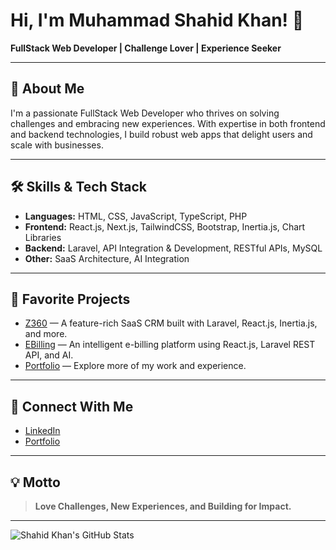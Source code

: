 # Hi, I'm Muhammad Shahid Khan! 👋

**FullStack Web Developer | Challenge Lover | Experience Seeker**

---

## 🚀 About Me

I'm a passionate FullStack Web Developer who thrives on solving challenges and embracing new experiences. With expertise in both frontend and backend technologies, I build robust web apps that delight users and scale with businesses.

---

## 🛠️ Skills & Tech Stack

- **Languages:** HTML, CSS, JavaScript, TypeScript, PHP
- **Frontend:** React.js, Next.js, TailwindCSS, Bootstrap, Inertia.js, Chart Libraries
- **Backend:** Laravel, API Integration & Development, RESTful APIs, MySQL
- **Other:** SaaS Architecture, AI Integration

---

## 🌟 Favorite Projects

- [Z360](#) — A feature-rich SaaS CRM built with Laravel, React.js, Inertia.js, and more.
- [EBilling](#) — An intelligent e-billing platform using React.js, Laravel REST API, and AI.
- [Portfolio](https://muhammad-shahidkhan-portfolio.vercel.app/) — Explore more of my work and experience.

---

## 🔗 Connect With Me

- [LinkedIn](https://www.linkedin.com/in/muhammad-shahid-khan-60652b267)
- [Portfolio](https://muhammad-shahidkhan-portfolio.vercel.app/)

---

## 💡 Motto

> **Love Challenges, New Experiences, and Building for Impact.**

---

![Shahid Khan's GitHub Stats](https://github-readme-stats.vercel.app/api?username=shahidkhan277&show_icons=true&theme=radical)
